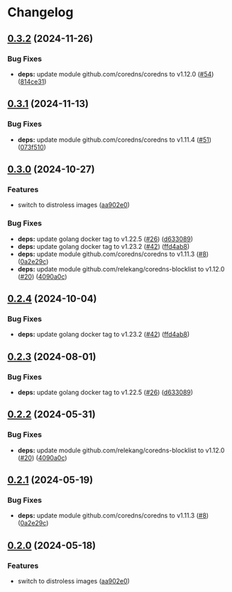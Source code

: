 # Changelog

## [0.3.2](https://github.com/toanju/coredns/compare/v0.3.1...v0.3.2) (2024-11-26)


### Bug Fixes

* **deps:** update module github.com/coredns/coredns to v1.12.0 ([#54](https://github.com/toanju/coredns/issues/54)) ([814ce31](https://github.com/toanju/coredns/commit/814ce312c5964e368afa6a69b035b4dd0072bc1d))

## [0.3.1](https://github.com/toanju/coredns/compare/v0.3.0...v0.3.1) (2024-11-13)


### Bug Fixes

* **deps:** update module github.com/coredns/coredns to v1.11.4 ([#51](https://github.com/toanju/coredns/issues/51)) ([073f510](https://github.com/toanju/coredns/commit/073f5103fabc8b4722f28cdfa8cd523ad3814be2))

## [0.3.0](https://github.com/toanju/coredns/compare/v0.2.4...v0.3.0) (2024-10-27)


### Features

* switch to distroless images ([aa902e0](https://github.com/toanju/coredns/commit/aa902e065491e42e215bb74d0dac9a1e893860e7))


### Bug Fixes

* **deps:** update golang docker tag to v1.22.5 ([#26](https://github.com/toanju/coredns/issues/26)) ([d633089](https://github.com/toanju/coredns/commit/d6330899ab502f8c23dcbd0e096cb93a1effe3ba))
* **deps:** update golang docker tag to v1.23.2 ([#42](https://github.com/toanju/coredns/issues/42)) ([ffd4ab8](https://github.com/toanju/coredns/commit/ffd4ab86009354178c25d8a93c228baf2bfded01))
* **deps:** update module github.com/coredns/coredns to v1.11.3 ([#8](https://github.com/toanju/coredns/issues/8)) ([0a2e29c](https://github.com/toanju/coredns/commit/0a2e29c3d3828d3f1f4fe89bb930a40ac0881dc7))
* **deps:** update module github.com/relekang/coredns-blocklist to v1.12.0 ([#20](https://github.com/toanju/coredns/issues/20)) ([4090a0c](https://github.com/toanju/coredns/commit/4090a0c281c2207118a5cdc4eb8fe5457c5f15cf))

## [0.2.4](https://github.com/toanju/coredns/compare/v0.2.3...v0.2.4) (2024-10-04)


### Bug Fixes

* **deps:** update golang docker tag to v1.23.2 ([#42](https://github.com/toanju/coredns/issues/42)) ([ffd4ab8](https://github.com/toanju/coredns/commit/ffd4ab86009354178c25d8a93c228baf2bfded01))

## [0.2.3](https://github.com/toanju/coredns/compare/v0.2.2...v0.2.3) (2024-08-01)


### Bug Fixes

* **deps:** update golang docker tag to v1.22.5 ([#26](https://github.com/toanju/coredns/issues/26)) ([d633089](https://github.com/toanju/coredns/commit/d6330899ab502f8c23dcbd0e096cb93a1effe3ba))

## [0.2.2](https://github.com/toanju/coredns/compare/0.2.1...v0.2.2) (2024-05-31)


### Bug Fixes

* **deps:** update module github.com/relekang/coredns-blocklist to v1.12.0 ([#20](https://github.com/toanju/coredns/issues/20)) ([4090a0c](https://github.com/toanju/coredns/commit/4090a0c281c2207118a5cdc4eb8fe5457c5f15cf))

## [0.2.1](https://github.com/toanju/coredns/compare/v0.2.0...v0.2.1) (2024-05-19)


### Bug Fixes

* **deps:** update module github.com/coredns/coredns to v1.11.3 ([#8](https://github.com/toanju/coredns/issues/8)) ([0a2e29c](https://github.com/toanju/coredns/commit/0a2e29c3d3828d3f1f4fe89bb930a40ac0881dc7))

## [0.2.0](https://github.com/toanju/coredns/compare/v0.1.0...v0.2.0) (2024-05-18)


### Features

* switch to distroless images ([aa902e0](https://github.com/toanju/coredns/commit/aa902e065491e42e215bb74d0dac9a1e893860e7))
